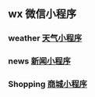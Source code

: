 
## wx 微信小程序
### weather [天气小程序](https://github.com/xingxiangchao/wx/tree/master/weather)
### news [新闻小程序](https://github.com/xingxiangchao/wx/tree/master/news)
### Shopping [商城小程序](https://github.com/xingxiangchao/wx/tree/master/Shopping)

